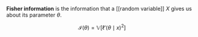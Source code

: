 **Fisher information** is the information that a [[random variable]] $X$ gives us about its parameter $\theta$.

$$
\mathcal{I}(\theta) = \mathbb{V}\left[\ell'(\theta \mid x)^2 \right]
$$